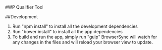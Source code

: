 #WP Qualifier Tool

##Development
1. Run "npm install" to install all the development dependencies
2. Run "bower install" to install all the app dependencies
3. To build and run the app, simply run "gulp"
BrowserSync will watch for any changes in the files and will reload your browser view to update.

